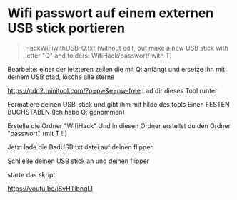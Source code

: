 # Wifi passwort auf einem externen USB stick portieren

> HackWiFiwithUSB-Q.txt (without edit, but make a new USB stick with letter "Q" and folders: WifiHack/passwort/ with T)
> 


Bearbeite: 
einer der letzteren zeilen die mit Q: anfängt und ersetze ihn mit deinem USB pfad, lösche alle sterne


https://cdn2.minitool.com/?p=pw&e=pw-free
Lad dir dieses Tool runter 

Formatiere deinen USB-stick und gibt ihm mit hilde des tools
Einen FESTEN BUCHSTABEN
(Ich habe Q: genommen)

Erstelle die Ordner "WifiHack"
Und in diesen Ordner erstellst du den Ordner "passwort" (mit T !!)

Jetzt lade die BadUSB.txt datei auf deinen flipper

Schließe deinen USB stick an und deinen flipper 

starte das skript

https://youtu.be/jSvHTibngLI
